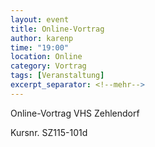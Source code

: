 ```yaml
---
layout: event
title: Online-Vortrag
author: karenp
time: "19:00"
location: Online
category: Vortrag
tags: [Veranstaltung]
excerpt_separator: <!--mehr-->
---
```


Online-Vortrag VHS Zehlendorf<!--mehr-->

Kursnr. SZ115-101d
